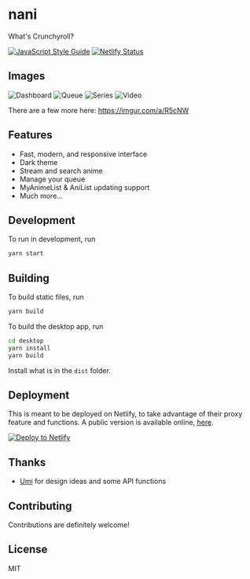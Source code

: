 # nani
What's Crunchyroll?

[![JavaScript Style Guide](https://img.shields.io/badge/code_style-standard-brightgreen.svg)](https://standardjs.com)
[![Netlify Status](https://api.netlify.com/api/v1/badges/4d112e08-f234-4720-ac6e-5fcdc9687f4b/deploy-status)](https://nani.ninja/)


## Images
![Dashboard](https://i.imgur.com/AhcLPOn.png)
![Queue](https://i.imgur.com/b9anAaK.png)
![Series](https://i.imgur.com/jXjccP3.png)
![Video](https://i.imgur.com/kad1azD.png)

There are a few more here: https://imgur.com/a/R5cNW

## Features
- Fast, modern, and responsive interface
- Dark theme
- Stream and search anime
- Manage your queue
- MyAnimeList & AniList updating support
- Much more...

## Development
To run in development, run
```sh
yarn start
```

## Building
To build static files, run
```sh
yarn build
```

To build the desktop app, run
```sh
cd desktop
yarn install
yarn build
```
Install what is in the `dist` folder.

## Deployment
This is meant to be deployed on Netlify, to take advantage of their proxy feature and functions. A public version is available online, [here](https://nani.ninja/).

[![Deploy to Netlify](https://www.netlify.com/img/deploy/button.svg)](https://app.netlify.com/start/deploy?repository=https://github.com/destruc7i0n/nani)

## Thanks
* [Umi](https://github.com/remixz/umi/) for design ideas and some API functions

## Contributing
Contributions are definitely welcome!

## License
MIT
